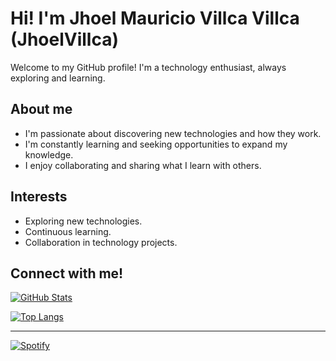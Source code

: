 # Hi! I'm Jhoel Mauricio Villca Villca (JhoelVillca)

Welcome to my GitHub profile! I'm a technology enthusiast, always exploring and learning.

## About me

* I'm passionate about discovering new technologies and how they work.
* I'm constantly learning and seeking opportunities to expand my knowledge.
* I enjoy collaborating and sharing what I learn with others.

## Interests

* Exploring new technologies.
* Continuous learning.
* Collaboration in technology projects.

## Connect with me!

[![GitHub Stats](https://github-readme-stats.vercel.app/api?username=JhoelVillca&show_icons=true&theme=radical)](https://github.com/JhoelVillca)

[![Top Langs](https://github-readme-stats.vercel.app/api/top-langs/?username=JhoelVillca&layout=compact)](https://github.com/JhoelVillca/github-readme-stats)



---
[![Spotify](https://novatoremSpotify.vercel.app/api/spotify)]()
